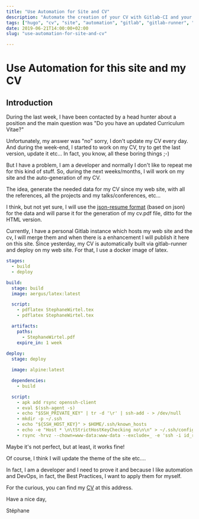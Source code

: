 ```yaml
---
title: "Use Automation for Site and CV"
description: "Automate the creation of your CV with Gitlab-CI and your site"
tags: ["hugo", "cv", "site", "automation", "gitlab", "gitlab-runner", "latex", "html"]
date: 2019-06-21T14:00:00+02:00
slug: "use-automation-for-site-and-cv"

---
```


# Use Automation for this site and my CV

## Introduction

During the last week, I have been contacted by a head hunter about a position
and the main question was "Do you have an updated Curriculum Vitae?"

Unfortunately, my answer was "no" sorry, I don't update my CV every day. And
during the week-end, I started to work on my CV, try to get the last version,
update it etc... In fact, you know, all these boring things ;-)

But I have a problem, I am a developer and normally I don't like to repeat me
for this kind of stuff. So, during the next weeks/months, I will work on my site
and the auto-generation of my CV.

The idea, generate the needed data for my CV since my web site, with all the
references, all the projects and my talks/conferences, etc...

I think, but not yet sure, I will use the [json-resume
format](https://jsonresume.org/) (based on json) for
the data and will parse it for the generation of my cv.pdf file, ditto for the
HTML version.

Currently, I have a personal Gitlab instance which hosts my web site and the cv,
I will merge them and when there is a enhancement I will publish it here on this
site. Since yesterday, my CV is automatically built via gitlab-runner and deploy
on my web site. For that, I use a docker image of latex.

```yaml
stages:
  - build
  - deploy

build:
  stage: build
  image: aergus/latex:latest

  script:
    - pdflatex StephaneWirtel.tex
    - pdflatex StephaneWirtel.tex

  artifacts:
    paths:
      - StephaneWirtel.pdf
    expire_in: 1 week
    
deploy:
  stage: deploy

  image: alpine:latest

  dependencies:
    - build

  script:
    - apk add rsync openssh-client
    - eval $(ssh-agent -s)
    - echo "$SSH_PRIVATE_KEY" | tr -d '\r' | ssh-add - > /dev/null
    - mkdir -p ~/.ssh
    - echo "${SSH_HOST_KEY}" > $HOME/.ssh/known_hosts
    - echo -e "Host * \n\tStrictHostKeyChecking no\n\n" > ~/.ssh/config
    - rsync -hrvz --chown=www-data:www-data --exclude=_ -e 'ssh -i id_rsa' StephaneWirtel.pdf ${SSH_USER}@${SSH_HOST}:${SSH_PATH}
```

Maybe it's not perfect, but at least, it works fine!

Of course, I think I will update the theme of the site etc....

In fact, I am a developer and I need to prove it and because I like automation
and DevOps, in fact, the Best Practices, I want to apply them for myself.

For the curious, you can find my [CV](/StephaneWirtel.pdf) at this address.

Have a nice day,

Stéphane